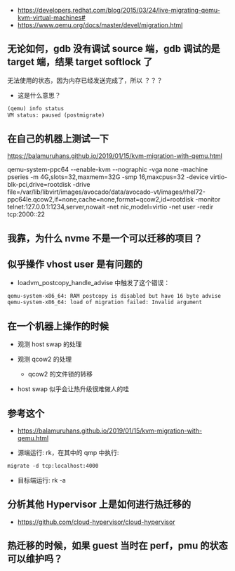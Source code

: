 - https://developers.redhat.com/blog/2015/03/24/live-migrating-qemu-kvm-virtual-machines#
- https://www.qemu.org/docs/master/devel/migration.html

## 无论如何，gdb 没有调试 source 端，gdb 调试的是 target 端，结果 target softlock 了

无法使用的状态，因为内存已经发送完成了，所以 ？？？

- 这是什么意思？
```txt
(qemu) info status
VM status: paused (postmigrate)
```

## 在自己的机器上测试一下
https://balamuruhans.github.io/2019/01/15/kvm-migration-with-qemu.html

qemu-system-ppc64 --enable-kvm --nographic -vga none -machine pseries -m 4G,slots=32,maxmem=32G -smp 16,maxcpus=32 -device virtio-blk-pci,drive=rootdisk -drive file=/var/lib/libvirt/images/avocado/data/avocado-vt/images/rhel72-ppc64le.qcow2,if=none,cache=none,format=qcow2,id=rootdisk -monitor telnet:127.0.0.1:1234,server,nowait -net nic,model=virtio -net user -redir tcp:2000::22

## 我靠，为什么 nvme 不是一个可以迁移的项目？

## 似乎操作 vhost user 是有问题的
- loadvm_postcopy_handle_advise 中触发了这个错误：
```txt
qemu-system-x86_64: RAM postcopy is disabled but have 16 byte advise
qemu-system-x86_64: load of migration failed: Invalid argument
```

## 在一个机器上操作的时候

- 观测 host swap 的处理
- 观测 qcow2 的处理
  - qcow2 的文件锁的转移

- host swap 似乎会让热升级很难做人的哇

## 参考这个
- https://balamuruhans.github.io/2019/01/15/kvm-migration-with-qemu.html

- 源端运行: rk，在其中的 qmp 中执行:
```txt
migrate -d tcp:localhost:4000
```
- 目标端运行: rk -a

## 分析其他 Hypervisor 上是如何进行热迁移的
- https://github.com/cloud-hypervisor/cloud-hypervisor

## 热迁移的时候，如果 guest 当时在 perf，pmu 的状态可以维护吗？
